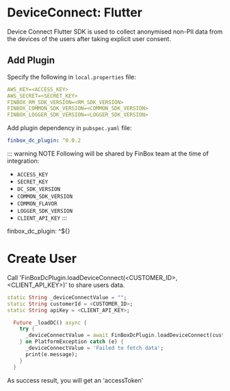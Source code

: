 # DeviceConnect: Flutter

Device Connect Flutter SDK is used to collect anonymised non-PII data from the devices of the users after taking explicit user consent.


## Add Plugin

Specify the following in `local.properties` file:
  ```yml
  AWS_KEY=<ACCESS_KEY>
  AWS_SECRET=<SECRET_KEY>
  FINBOX_RM_SDK_VERSION=<RM_SDK_VERSION>
  FINBOX_COMMON_SDK_VERSION=<COMMON_SDK_VERSION>
  FINBOX_LOGGER_SDK_VERSION=<LOGGER_SDK_VERSION>
  ```

Add plugin dependency in `pubspec.yaml` file:
  ```yml
  finbox_dc_plugin: ^0.0.2
  ```

::: warning NOTE
Following will be shared by FinBox team at the time of integration:
- `ACCESS_KEY`
- `SECRET_KEY`
- `DC_SDK_VERSION`
- `COMMON_SDK_VERSION`
- `COMMON_FLAVOR`
- `LOGGER_SDK_VERSION`
- `CLIENT_API_KEY`
:::


finbox_dc_plugin: ^${}
# Create User

Call 'FinBoxDcPlugin.loadDeviceConnect(<CUSTOMER_ID>,<CLIENT_API_KEY>)' to share users data.
  ```dart
  static String _deviceConnectValue = "";
  static String customerId = <CUSTOMER_ID>;
  static String apiKey = <CLIENT_API_KEY>;

    Future _loadDC() async {
      try {
        _deviceConnectValue = await FinBoxDcPlugin.loadDeviceConnect(customerId, apiKey);
      } on PlatformException catch (e) {
        _deviceConnectValue = 'Failed to fetch data';
        print(e.message);
      }
    }
  ```
  As success result, you will get an 'accessToken'

